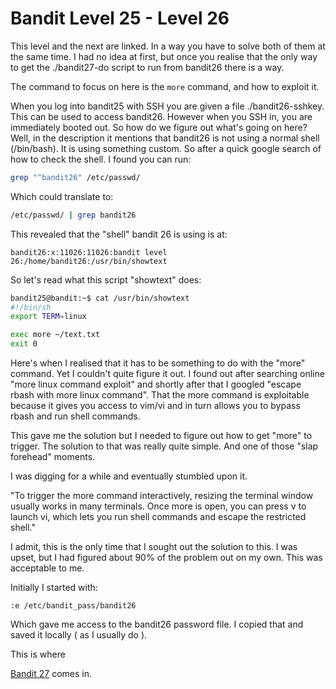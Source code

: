 # Bandit Level 25 - Level 26

This level and the next are linked. In a way you have to solve both of them at the same time.
I had no idea at first, but once you realise that the only way to get the ./bandit27-do script to 
run from bandit26 there is a way. 

The command to focus on here is the `more` command, and how to exploit it. 

When you log into bandit25 with SSH you are given a file ./bandit26-sshkey. This can be used
to access bandit26. However when you SSH in, you are immediately booted out. 
So how do we figure out what's going on here? Well, in the description it mentions that bandit26
is not using a normal shell (/bin/bash). It is using something custom. So after a quick
google search of how to check the shell. I found you can run: 

```bash
grep "^bandit26" /etc/passwd/
```

Which could translate to: 

```bash
/etc/passwd/ | grep bandit26
```

This revealed that the "shell" bandit 26 is using is at:

`bandit26:x:11026:11026:bandit level 26:/home/bandit26:/usr/bin/showtext`

So let's read what this script "showtext" does: 

```bash
bandit25@bandit:~$ cat /usr/bin/showtext
#!/bin/sh
export TERM=linux

exec more ~/text.txt
exit 0
```

Here's when I realised that it has to be something to do with the "more" command. Yet I couldn't
quite figure it out. I found out after searching online "more linux command exploit" and shortly after 
that I googled "escape rbash with more linux command". That the more command is exploitable because
it gives you access to vim/vi and in turn allows you to bypass rbash and run shell commands.

This gave me the solution but I needed to figure out how to get "more" to trigger. The solution to that
was really quite simple. And one of those "slap forehead" moments.

I was digging for a while and eventually stumbled upon it.

"To trigger the more command interactively, resizing the terminal window usually works in many terminals. 
Once more is open, you can press v to launch vi, which lets you run shell commands and escape the restricted shell."

I admit, this is the only time that I sought out the solution to this. I was upset, but I had figured about 90%
of the problem out on my own. This was acceptable to me.

Initially I started with: 

```vim
:e /etc/bandit_pass/bandit26
```

Which gave me access to the bandit26 password file. I copied that and saved it locally ( as I usually do ).

This is where 

[Bandit 27](./bandit26-27.md) comes in.
